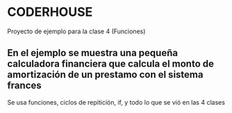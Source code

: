 # CODERHOUSE

Proyecto de ejemplo para la clase 4 (Funciones)

## En el ejemplo se muestra una pequeña calculadora financiera que calcula el monto de amortización de un prestamo con el sistema frances

Se usa funciones, ciclos de repitición, if, y todo lo que se vió en las 4 clases
